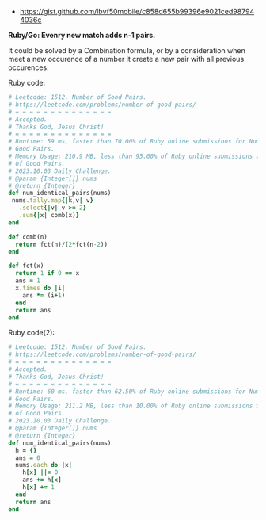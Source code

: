 - https://gist.github.com/lbvf50mobile/c858d655b99396e9021ced987944036c

**Ruby/Go: Evenry new match adds n-1 pairs.**

It could be solved by a Combination formula, or by a consideration when meet a
new occurence of a number it create a new pair with all previous occurences.

Ruby code:
```Ruby
# Leetcode: 1512. Number of Good Pairs.
# https://leetcode.com/problems/number-of-good-pairs/
# = = = = = = = = = = = = = =
# Accepted.
# Thanks God, Jesus Christ!
# = = = = = = = = = = = = = =
# Runtime: 59 ms, faster than 70.00% of Ruby online submissions for Number of
# Good Pairs.
# Memory Usage: 210.9 MB, less than 95.00% of Ruby online submissions for Number
# of Good Pairs.
# 2023.10.03 Daily Challenge.
# @param {Integer[]} nums
# @return {Integer}
def num_identical_pairs(nums)
 nums.tally.map{|k,v| v}
   .select{|v| v >= 2}
   .sum{|x| comb(x)}
end

def comb(n)
  return fct(n)/(2*fct(n-2))
end

def fct(x)
  return 1 if 0 == x
  ans = 1
  x.times do |i|
    ans *= (i+1)
  end
  return ans
end
```
Ruby code(2):
```Ruby
# Leetcode: 1512. Number of Good Pairs.
# https://leetcode.com/problems/number-of-good-pairs/
# = = = = = = = = = = = = = =
# Accepted.
# Thanks God, Jesus Christ!
# = = = = = = = = = = = = = =
# Runtime: 60 ms, faster than 62.50% of Ruby online submissions for Number of
# Good Pairs.
# Memory Usage: 211.2 MB, less than 10.00% of Ruby online submissions for Number
# of Good Pairs.
# 2023.10.03 Daily Challenge.
# @param {Integer[]} nums
# @return {Integer}
def num_identical_pairs(nums)
  h = {}
  ans = 0
  nums.each do |x|
    h[x] ||= 0
    ans += h[x]
    h[x] += 1
  end
  return ans
end

```

